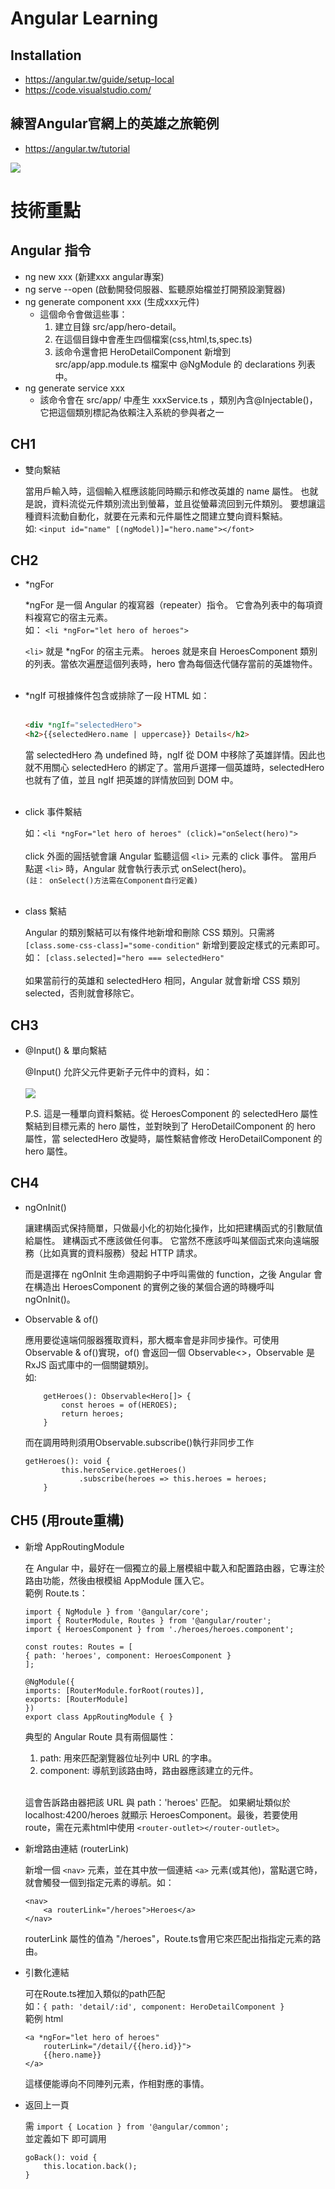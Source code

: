 # Angular Learning

## Installation
- https://angular.tw/guide/setup-local
- https://code.visualstudio.com/

## 練習Angular官網上的英雄之旅範例

- https://angular.tw/tutorial

![](hero.png)

# 技術重點

## Angular 指令

+ ng new xxx (新建xxx angular專案)
+ ng serve --open (啟動開發伺服器、監聽原始檔並打開預設瀏覽器)
+ ng generate component xxx (生成xxx元件)
    - 這個命令會做這些事： 
      1. 建立目錄 src/app/hero-detail。 
      2. 在這個目錄中會產生四個檔案(css,html,ts,spec.ts) 
      3. 該命令還會把 HeroDetailComponent 新增到 src/app/app.module.ts 檔案中 @NgModule 的 declarations 列表中。
+ ng generate service xxx
    - 該命令會在 src/app/ 中產生 xxxService.ts ，類別內含@Injectable()，它把這個類別標記為依賴注入系統的參與者之一

## CH1
+ 雙向繫結

    當用戶輸入時，這個輸入框應該能同時顯示和修改英雄的 name 屬性。 也就是說，資料流從元件類別流出到螢幕，並且從螢幕流回到元件類別。
    要想讓這種資料流動自動化，就要在元素和元件屬性之間建立雙向資料繫結。<br>
    如: `<input id="name" [(ngModel)]="hero.name"></font>`

## CH2
+ *ngFor
    
    *ngFor 是一個 Angular 的複寫器（repeater）指令。 它會為列表中的每項資料複寫它的宿主元素。<br>
    如： `<li *ngFor="let hero of heroes">`

    `<li>` 就是 *ngFor 的宿主元素。
    heroes 就是來自 HeroesComponent 類別的列表。當依次遍歷這個列表時，hero 會為每個迭代儲存當前的英雄物件。<br><br>

+ *ngIf
    可根據條件包含或排除了一段 HTML
    如：<br><br>
    ```html 
    <div *ngIf="selectedHero">
    <h2>{{selectedHero.name | uppercase}} Details</h2>
    ```
    當 selectedHero 為 undefined 時，ngIf 從 DOM 中移除了英雄詳情。因此也就不用關心 selectedHero 的綁定了。當用戶選擇一個英雄時，selectedHero 也就有了值，並且 ngIf 把英雄的詳情放回到 DOM 中。<br><br>

+ click 事件繫結

    如：`<li *ngFor="let hero of heroes" (click)="onSelect(hero)">`<br><br>
    click 外面的圓括號會讓 Angular 監聽這個 `<li>` 元素的 click 事件。 當用戶點選 `<li>` 時，Angular 就會執行表示式 onSelect(hero)。<br>
    `(註： onSelect()方法需在Component自行定義)` <br><br>

+ class 繫結

    Angular 的類別繫結可以有條件地新增和刪除 CSS 類別。只需將 `[class.some-css-class]="some-condition"` 新增到要設定樣式的元素即可。<br>
    如： `[class.selected]="hero === selectedHero"` <br><br>
    如果當前行的英雄和 selectedHero 相同，Angular 就會新增 CSS 類別 selected，否則就會移除它。

## CH3

+ @Input() & 單向繫結

    @Input() 允許父元件更新子元件中的資料，如：<br><br>
    ![](Input.png)
    
    P.S. 這是一種單向資料繫結。從 HeroesComponent 的 selectedHero 屬性繫結到目標元素的 hero 屬性，並對映到了 HeroDetailComponent 的 hero 屬性，當 selectedHero 改變時，屬性繫結會修改 HeroDetailComponent 的 hero 屬性。

## CH4

+ ngOnInit()
    
    讓建構函式保持簡單，只做最小化的初始化操作，比如把建構函式的引數賦值給屬性。 建構函式不應該做任何事。 它當然不應該呼叫某個函式來向遠端服務（比如真實的資料服務）發起 HTTP 請求。

    而是選擇在 ngOnInit 生命週期鉤子中呼叫需做的 function，之後 Angular 會在構造出 HeroesComponent 的實例之後的某個合適的時機呼叫 ngOnInit()。

+ Observable & of()

    應用要從遠端伺服器獲取資料，那大概率會是非同步操作。可使用Observable & of()實現，of() 會返回一個 Observable<>，Observable 是 RxJS 函式庫中的一個關鍵類別。<br>如:
    ```
        getHeroes(): Observable<Hero[]> {
            const heroes = of(HEROES);
            return heroes;
        }
    ```
    而在調用時則須用Observable.subscribe()執行非同步工作
    ```
    getHeroes(): void {
            this.heroService.getHeroes()
                .subscribe(heroes => this.heroes = heroes;
        }
    ```

## CH5 (用route重構)

+ 新增 AppRoutingModule

    在 Angular 中，最好在一個獨立的最上層模組中載入和配置路由器，它專注於路由功能，然後由根模組 AppModule 匯入它。<br>
    範例 Route.ts：
    ```
    import { NgModule } from '@angular/core';
    import { RouterModule, Routes } from '@angular/router';
    import { HeroesComponent } from './heroes/heroes.component';        

    const routes: Routes = [
    { path: 'heroes', component: HeroesComponent }
    ];

    @NgModule({
    imports: [RouterModule.forRoot(routes)],
    exports: [RouterModule]
    })
    export class AppRoutingModule { }
    ```
    典型的 Angular Route 具有兩個屬性：
    1. path: 用來匹配瀏覽器位址列中 URL 的字串。
    2. component: 導航到該路由時，路由器應該建立的元件。<br><br>
    
    這會告訴路由器把該 URL 與 path：'heroes' 匹配。 如果網址類似於 localhost:4200/heroes 就顯示 HeroesComponent。最後，若要使用route，需在元素html中使用 `<router-outlet></router-outlet>`。

+ 新增路由連結 (routerLink)

    新增一個 `<nav>` 元素，並在其中放一個連結 `<a>` 元素(或其他)，當點選它時，就會觸發一個到指定元素的導航。如：
    ```
    <nav>
        <a routerLink="/heroes">Heroes</a>
    </nav>
    ```
    routerLink 屬性的值為 "/heroes"，Route.ts會用它來匹配出指指定元素的路由。

+ 引數化連結

    可在Route.ts裡加入類似的path匹配 <br>
    如：`{ path: 'detail/:id', component: HeroDetailComponent }` <br>
    範例 html
    ```
    <a *ngFor="let hero of heroes"
        routerLink="/detail/{{hero.id}}">
        {{hero.name}}
    </a>
    ```
    這樣便能導向不同陣列元素，作相對應的事情。

+ 返回上一頁

    需 `import { Location } from '@angular/common';`<br>
    並定義如下 即可調用
    ```
    goBack(): void {
        this.location.back();
    }
    ```


    
